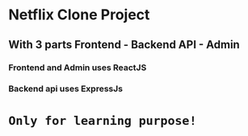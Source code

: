 # Netflix Clone Project

## With 3 parts Frontend - Backend API - Admin

### Frontend and Admin uses ReactJS

### Backend api uses ExpressJs 



# `Only for learning purpose!`